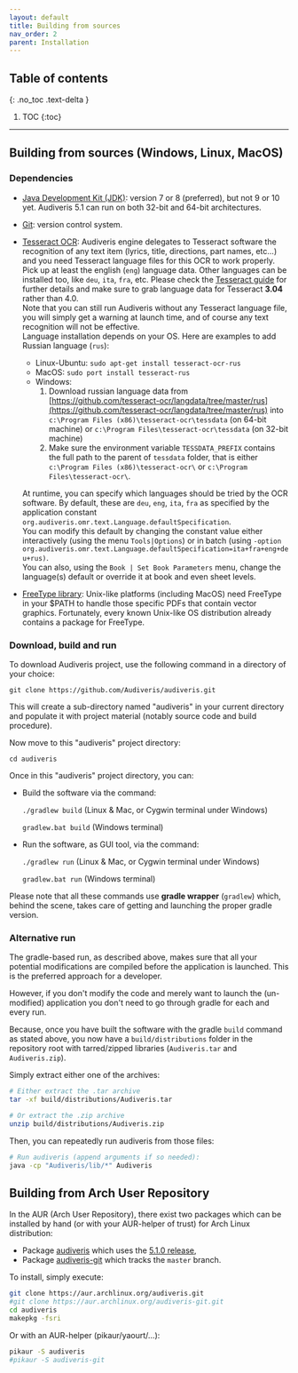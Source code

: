 ```yaml
---
layout: default
title: Building from sources
nav_order: 2
parent: Installation
---
```


## Table of contents
{: .no_toc .text-delta }

1. TOC
{:toc}

---
## Building from sources (Windows, Linux, MacOS)

### Dependencies

* [Java Development Kit (JDK)][1]: version 7 or 8 (preferred), but not 9 or 10 yet.
  Audiveris 5.1 can run on both 32-bit and 64-bit architectures.

* [Git](https://git-scm.com): version control system.

* [Tesseract OCR][2]: Audiveris engine delegates to Tesseract software the recognition of any
text item (lyrics, title, directions, part names, etc...) and you need Tesseract language files
for this OCR to work properly.  
Pick up at least the english (`eng`) language data.
Other languages can be installed too, like `deu`, `ita`, `fra`, etc.
Please check the [Tesseract guide][3] for further details and make sure to grab language data
for Tesseract **3.04** rather than 4.0.  
Note that you can still run Audiveris without any Tesseract language file, you will simply get a
warning at launch time, and of course any text recognition will not be effective.  
Language installation depends on your OS. Here are examples to add Russian language (`rus`):
  - Linux-Ubuntu: `sudo apt-get install tesseract-ocr-rus`
  - MacOS: `sudo port install tesseract-rus`
  - Windows:
    1. Download russian language data from
    [https://github.com/tesseract-ocr/langdata/tree/master/rus](https://github.com/tesseract-ocr/langdata/tree/master/rus)
    into `c:\Program Files (x86)\tesseract-ocr\tessdata` (on 64-bit machine)
    or `c:\Program Files\tesseract-ocr\tessdata` (on 32-bit machine)
    2. Make sure the environment variable `TESSDATA_PREFIX` contains the full path to the parent of
    `tessdata` folder, that is either `c:\Program Files (x86)\tesseract-ocr\`
    or `c:\Program Files\tesseract-ocr\`.  

  At runtime, you can specify which languages should be tried by the OCR software.
  By default, these are `deu`, `eng`, `ita`, `fra` as specified by the application constant
  `org.audiveris.omr.text.Language.defaultSpecification`.  
  You can modify this default by changing the constant value either interactively
  (using the menu `Tools|Options`) or in batch
  (using `-option org.audiveris.omr.text.Language.defaultSpecification=ita+fra+eng+deu+rus)`.  
  You can also, using the `Book | Set Book Parameters` menu, change the language(s) default or
  override it at book and even sheet levels.
* [FreeType library][4]: Unix-like platforms (including MacOS) need FreeType in your $PATH to handle
those specific PDFs that contain vector graphics.
Fortunately, every known Unix-like OS distribution already contains a package for FreeType.

### Download, build and run
To download Audiveris project, use the following command in a directory of your choice:

`git clone https://github.com/Audiveris/audiveris.git`

This will create a sub-directory named "audiveris" in your current directory and populate it with
project material (notably source code and build procedure).

Now move to this "audiveris" project directory:

`cd audiveris`

Once in this "audiveris" project directory, you can:

* Build the software via the command:

    `./gradlew build` (Linux & Mac, or Cygwin terminal under Windows)

    `gradlew.bat build` (Windows terminal)

* Run the software, as GUI tool, via the command:

    `./gradlew run` (Linux & Mac, or Cygwin terminal under Windows)

    `gradlew.bat run` (Windows terminal)

Please note that all these commands use **gradle wrapper** (`gradlew`) which, behind the scene,
takes care of getting and launching the proper gradle version.

### Alternative run

The gradle-based run, as described above, makes sure that all your potential modifications are
compiled before the application is launched.
This is the preferred approach for a developer.

However, if you don't modify the code and merely want to launch the (un-modified)
application you don't need to go through gradle for each and every run.

Because, once you have built the software with the gradle `build` command as stated above,
you now have a `build/distributions` folder in the repository root with tarred/zipped libraries
(`Audiveris.tar` and `Audiveris.zip`).

Simply extract either one of the archives:

```sh
# Either extract the .tar archive
tar -xf build/distributions/Audiveris.tar
```

```sh
# Or extract the .zip archive
unzip build/distributions/Audiveris.zip
```

Then, you can repeatedly run audiveris from those files:
```sh
# Run audiveris (append arguments if so needed):
java -cp "Audiveris/lib/*" Audiveris
```

## Building from Arch User Repository

In the AUR (Arch User Repository), there exist two packages which can be installed by hand
(or with your AUR-helper of trust) for Arch Linux distribution:

* Package [audiveris](https://aur.archlinux.org/packages/audiveris) which uses the
[5.1.0 release](https://github.com/Audiveris/audiveris/releases/tag/5.1.0),
* Package [audiveris-git](https://aur.archlinux.org/packages/audiveris-git) which tracks the
`master` branch.

To install, simply execute:
```bash
git clone https://aur.archlinux.org/audiveris.git
#git clone https://aur.archlinux.org/audiveris-git.git
cd audiveris
makepkg -fsri
```
Or with an AUR-helper (pikaur/yaourt/...):
```bash
pikaur -S audiveris
#pikaur -S audiveris-git
```

[1]: http://www.oracle.com/technetwork/java/javase/downloads/index.html
[2]: https://github.com/tesseract-ocr/tesseract
[3]: https://github.com/tesseract-ocr/tesseract/wiki
[4]: https://www.freetype.org
